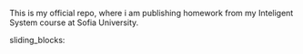 
This is my official repo, where i am publishing homework from my Inteligent System course
at Sofia University.

sliding_blocks:
<!--Играта започва с дъска, състояща се от плочки с номера от 1 до N и една празна плочка, представена с цифрата 0. Целта е да се наредят плочките в съответствие с техните номера. Местенето се извършва, като на мястото на празната точка могат да се преместят плочки отгоре, отдолу, отляво и отдясно. 
На входа се подава число N - броя на плочките с номера, и след това се въвежда подредбата на дъската. С помощта на алгоритъма А* и евристиката "разстояние на Манхатън" да се изведе.
1) На първият ред дължината на пътя от началото до целевото състояние.
2) Съответните стъпки (на нов ред за всяка една), които се извършват за да се стигне до крайното състояние. Стъпките са left, right, up и down
Примерен вход:
8
1 2 3
4 5 6
0 7 8
Примерен изход:
2
left
left-->
